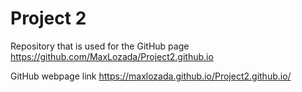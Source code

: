 # Project 2

Repository that is used for the GitHub page
https://github.com/MaxLozada/Project2.github.io

GitHub webpage link
https://maxlozada.github.io/Project2.github.io/

